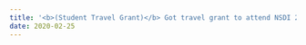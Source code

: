 ```yaml
---
title: '<b>(Student Travel Grant)</b> Got travel grant to attend NSDI 2020'
date: 2020-02-25
---
```

